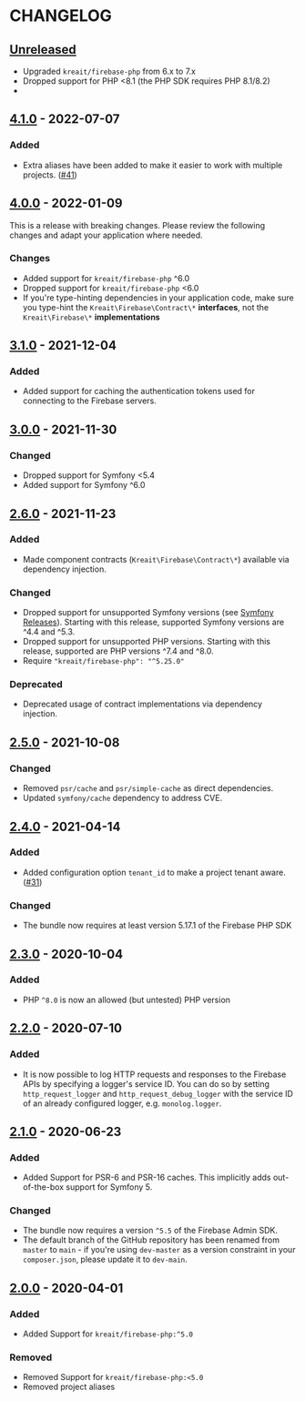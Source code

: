# CHANGELOG

## [Unreleased]

* Upgraded `kreait/firebase-php` from 6.x to 7.x
* Dropped support for PHP <8.1 (the PHP SDK requires PHP 8.1/8.2)
* 

## [4.1.0] - 2022-07-07

### Added

* Extra aliases have been added to make it easier to work with multiple projects.
  ([#41](https://github.com/kreait/firebase-bundle/pull/41))

## [4.0.0] - 2022-01-09

This is a release with breaking changes. Please review the following changes and adapt your application where needed.

### Changes
* Added support for `kreait/firebase-php` ^6.0
* Dropped support for `kreait/firebase-php` <6.0
* If you're type-hinting dependencies in your application code, make sure you type-hint the
  `Kreait\Firebase\Contract\*` **interfaces**, not the `Kreait\Firebase\*` **implementations**

## [3.1.0] - 2021-12-04
### Added
* Added support for caching the authentication tokens used for connecting to the Firebase servers.

## [3.0.0] - 2021-11-30
### Changed
* Dropped support for Symfony <5.4
* Added support for Symfony ^6.0

## [2.6.0] - 2021-11-23
### Added
* Made component contracts (`Kreait\Firebase\Contract\*`) available via dependency injection.

### Changed
* Dropped support for unsupported Symfony versions (see [Symfony Releases](https://symfony.com/releases)). Starting with
  this release, supported Symfony versions are ^4.4 and ^5.3.
* Dropped support for unsupported PHP versions. Starting with this release, supported are PHP versions ^7.4 and ^8.0.
* Require `"kreait/firebase-php": "^5.25.0"`

### Deprecated
* Deprecated usage of contract implementations via dependency injection.

## [2.5.0] - 2021-10-08
### Changed
* Removed `psr/cache` and `psr/simple-cache` as direct dependencies.
* Updated `symfony/cache` dependency to address CVE.

## [2.4.0] - 2021-04-14
### Added
* Added configuration option `tenant_id` to make a project tenant aware.
  ([#31](https://github.com/kreait/firebase-bundle/pull/31))

### Changed
* The bundle now requires at least version 5.17.1 of the Firebase PHP SDK

## [2.3.0] - 2020-10-04
### Added
* PHP `^8.0` is now an allowed (but untested) PHP version

## [2.2.0] - 2020-07-10
### Added
* It is now possible to log HTTP requests and responses to the Firebase APIs 
  by specifying a logger's service ID. You can do so by setting 
  `http_request_logger` and `http_request_debug_logger` with the service ID 
  of an already configured logger, e.g. `monolog.logger`.

## [2.1.0] - 2020-06-23
### Added
* Added Support for PSR-6 and PSR-16 caches. This implicitly adds
  out-of-the-box support for Symfony 5.
### Changed
* The bundle now requires a version `^5.5` of the Firebase Admin SDK.
* The default branch of the GitHub repository has been renamed from `master`
  to `main` - if you're using `dev-master` as a version constraint in your 
  `composer.json`, please update it to `dev-main`.

## [2.0.0] - 2020-04-01
### Added
* Added Support for `kreait/firebase-php:^5.0`
### Removed
* Removed Support for `kreait/firebase-php:<5.0`
* Removed project aliases

[Unreleased]: https://github.com/kreait/firebase-bundle/compare/4.1.0...HEAD
[4.1.0]: https://github.com/kreait/firebase-bundle/compare/4.0.0...4.1.0
[4.0.0]: https://github.com/kreait/firebase-bundle/compare/3.1.0...4.0.0
[3.1.0]: https://github.com/kreait/firebase-bundle/compare/3.0.0...3.1.0
[3.0.0]: https://github.com/kreait/firebase-bundle/compare/2.6.0...3.0.0
[2.6.0]: https://github.com/kreait/firebase-bundle/compare/2.5.0...2.6.0
[2.5.0]: https://github.com/kreait/firebase-bundle/compare/2.4.0...2.5.0
[2.4.0]: https://github.com/kreait/firebase-bundle/compare/2.3.0...2.4.0
[2.3.0]: https://github.com/kreait/firebase-bundle/compare/2.2.0...2.3.0
[2.2.0]: https://github.com/kreait/firebase-bundle/compare/2.1.0...2.2.0
[2.1.0]: https://github.com/kreait/firebase-bundle/compare/2.0.0...2.1.0
[2.0.0]: https://github.com/kreait/firebase-bundle/releases/tag/2.0.0
